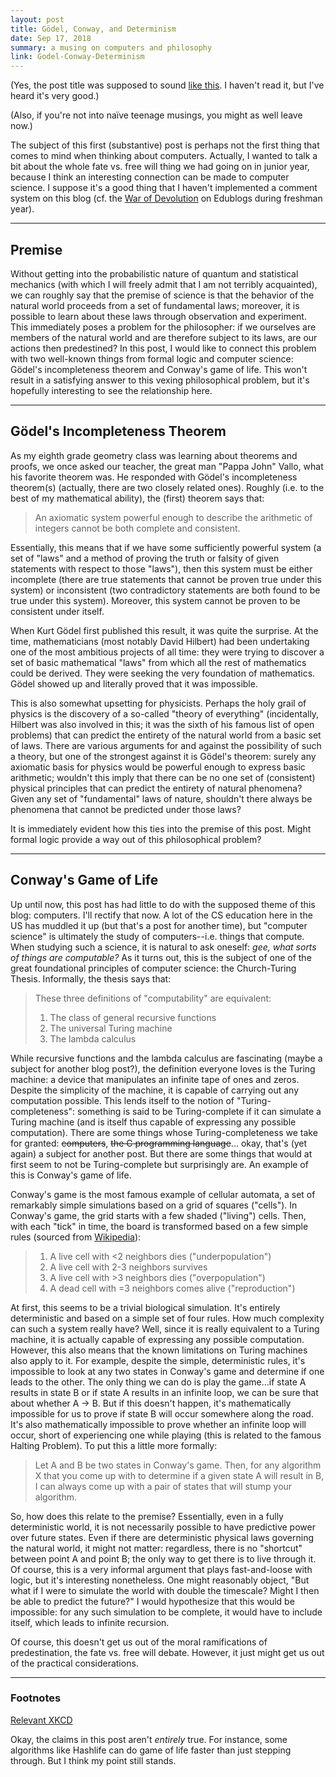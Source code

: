 ```yaml
---
layout: post
title: Gödel, Conway, and Determinism
date: Sep 17, 2018
summary: a musing on computers and philosophy
link: Godel-Conway-Determinism
---
```


(Yes, the post title was supposed to sound [like this](https://archive.org/details/GEBen_201404). I haven't read it, but I've heard it's very good.)

(Also, if you're not into naïve teenage musings, you might as well leave now.)

The subject of this first (substantive) post is perhaps not the first thing that comes to mind when thinking about computers. Actually, I wanted to talk a bit about the whole fate vs. free will thing we had going on in junior year, because I think an interesting connection can be made to computer science. I suppose it's a good thing that I haven't implemented a comment system on this blog (cf. the [War of Devolution](https://en.wikipedia.org/wiki/War_of_Devolution) on Edublogs during freshman year).

---
## Premise
Without getting into the probabilistic nature of quantum and statistical mechanics (with which I will freely admit that I am not terribly acquainted), we can roughly say that the premise of science is that the behavior of the natural world proceeds from a set of fundamental laws; moreover, it is possible to learn about these laws through observation and experiment. This immediately poses a problem for the philosopher: if we ourselves are members of the natural world and are therefore subject to its laws, are our actions then predestined? In this post, I would like to connect this problem with two well-known things from formal logic and computer science: Gödel's incompleteness theorem and Conway's game of life. This won't result in a satisfying answer to this vexing philosophical problem, but it's hopefully interesting to see the relationship here.

---
## Gödel's Incompleteness Theorem
As my eighth grade geometry class was learning about theorems and proofs, we once asked our teacher, the great man "Pappa John" Vallo, what his favorite theorem was. He responded with Gödel's incompleteness theorem(s) (actually, there are two closely related ones). Roughly (i.e. to the best of my mathematical ability), the (first) theorem says that:

> An axiomatic system powerful enough to describe the arithmetic of integers cannot be both complete and consistent.

Essentially, this means that if we have some sufficiently powerful system (a set of "laws" and a method of proving the truth or falsity of given statements with respect to those "laws"), then this system must be either incomplete (there are true statements that cannot be proven true under this system) or inconsistent (two contradictory statements are both found to be true under this system). Moreover, this system cannot be proven to be consistent under itself.

When Kurt Gödel first published this result, it was quite the surprise. At the time, mathematicians (most notably David Hilbert) had been undertaking one of the most ambitious projects of all time: they were trying to discover a set of basic mathematical "laws" from which all the rest of mathematics could be derived. They were seeking the very foundation of mathematics. Gödel showed up and literally proved that it was impossible.

This is also somewhat upsetting for physicists. Perhaps the holy grail of physics is the discovery of a so-called "theory of everything" (incidentally, Hilbert was also involved in this; it was the sixth of his famous list of open problems) that can predict the entirety of the natural world from a basic set of laws. There are various arguments for and against the possibility of such a theory, but one of the strongest against it is Gödel's theorem: surely any axiomatic basis for physics would be powerful enough to express basic arithmetic; wouldn't this imply that there can be no one set of (consistent) physical principles that can predict the entirety of natural phenomena? Given any set of "fundamental" laws of nature, shouldn't there always be phenomena that cannot be predicted under those laws?

It is immediately evident how this ties into the premise of this post. Might formal logic provide a way out of this philosophical problem?

---
## Conway's Game of Life
Up until now, this post has had little to do with the supposed theme of this blog: computers. I'll rectify that now. A lot of the CS education here in the US has muddled it up (but that's a post for another time), but "computer science" is ultimately the study of computers--i.e. things that compute. When studying such a science, it is natural to ask oneself: *gee, what sorts of things are computable?* As it turns out, this is the subject of one of the great foundational principles of computer science: the Church-Turing Thesis. Informally, the thesis says that:

> These three definitions of "computability" are equivalent:
> 1. The class of general recursive functions
> 2. The universal Turing machine
> 3. The lambda calculus

While recursive functions and the lambda calculus are fascinating (maybe a subject for another blog post?), the definition everyone loves is the Turing machine: a device that manipulates an infinite tape of ones and zeros. Despite the simplicity of the machine, it is capable of carrying out any computation possible. This lends itself to the notion of "Turing-completeness": something is said to be Turing-complete if it can simulate a Turing machine (and is itself thus capable of expressing any possible computation). There are some things whose Turing-completeness we take for granted: ~~computers~~, ~~the C programming language~~... okay, that's (yet again) a subject for another post. But there are some things that would at first seem to not be Turing-complete but surprisingly are. An example of this is Conway's game of life.

Conway's game is the most famous example of cellular automata, a set of remarkably simple simulations based on a grid of squares ("cells"). In Conway's game, the grid starts with a few shaded ("living") cells. Then, with each "tick" in time, the board is transformed based on a few simple rules (sourced from [Wikipedia](https://en.wikipedia.org/wiki/Conway%27s_Game_of_Life#Rules)):

> 1. A live cell with <2 neighbors dies ("underpopulation")
> 2. A live cell with 2-3 neighbors survives
> 3. A live cell with >3 neighbors dies ("overpopulation")
> 4. A dead cell with =3 neighbors comes alive ("reproduction")

At first, this seems to be a trivial biological simulation. It's entirely deterministic and based on a simple set of four rules. How much complexity can such a system really have? Well, since it is really equivalent to a Turing machine, it is actually capable of expressing any possible computation. However, this also means that the known limitations on Turing machines also apply to it. For example, despite the simple, deterministic rules, it's impossible to look at any two states in Conway's game and determine if one leads to the other. The only thing we can do is play the game...if state A results in state B or if state A results in an infinite loop, we can be sure that about whether A -> B. But if this doesn't happen, it's mathematically impossible for us to prove if state B will occur somewhere along the road. It's also mathematically impossible to prove whether an infinite loop will occur, short of experiencing one while playing (this is related to the famous Halting Problem). To put this a little more formally:

> Let A and B be two states in Conway's game. Then, for any algorithm X that you come up with to determine if a given state A will result in B, I can always come up with a pair of states that will stump your algorithm.

So, how does this relate to the premise? Essentially, even in a fully deterministic world, it is not necessarily possible to have predictive power over future states. Even if there are deterministic physical laws governing the natural world, it might not matter: regardless, there is no "shortcut" between point A and point B; the only way to get there is to live through it. Of course, this is a very informal argument that plays fast-and-loose with logic, but it's interesting nonetheless. One might reasonably object, "But what if I were to simulate the world with double the timescale? Might I then be able to predict the future?" I would hypothesize that this would be impossible: for any such simulation to be complete, it would have to include itself, which leads to infinite recursion.

Of course, this doesn't get us out of the moral ramifications of predestination, the fate vs. free will debate. However, it just might get us out of the practical considerations.

---

### Footnotes
[Relevant XKCD](https://xkcd.com/505/)

Okay, the claims in this post aren't *entirely* true. For instance, some algorithms like Hashlife can do game of life faster than just stepping through. But I think my point still stands.

